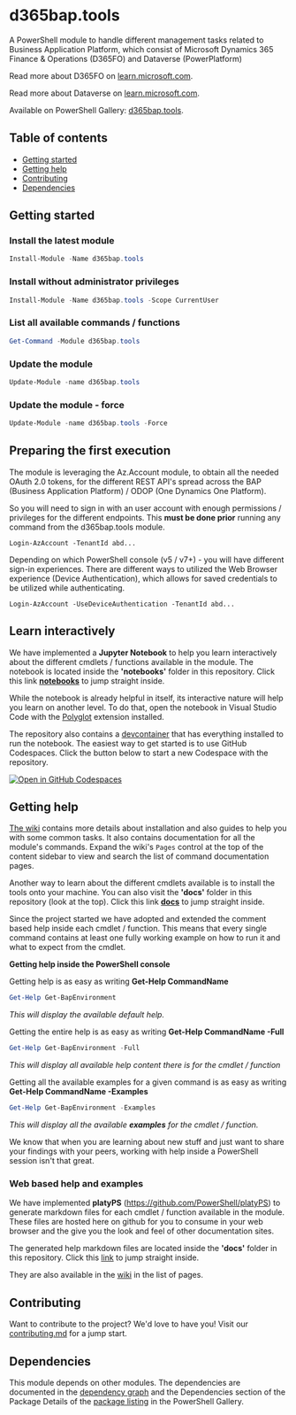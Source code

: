 ﻿# **d365bap.tools**

A PowerShell module to handle different management tasks related to Business Application Platform, which consist of Microsoft Dynamics 365 Finance & Operations (D365FO) and Dataverse (PowerPlatform)

Read more about D365FO on [learn.microsoft.com](https://learn.microsoft.com/en-us/dynamics365/fin-ops-core/fin-ops/).

Read more about Dataverse on [learn.microsoft.com](https://learn.microsoft.com/en-us/power-apps/maker/data-platform/).

Available on PowerShell Gallery:
[d365bap.tools](https://www.powershellgallery.com/packages/d365bap.tools).

## Table of contents
* [Getting started](#getting-started)
* [Getting help](#getting-help)
* [Contributing](#contributing)
* [Dependencies](#dependencies)

## Getting started
### Install the latest module
```PowerShell
Install-Module -Name d365bap.tools
```

### Install without administrator privileges
```PowerShell
Install-Module -Name d365bap.tools -Scope CurrentUser
```
### List all available commands / functions

```PowerShell
Get-Command -Module d365bap.tools
```

### Update the module

```PowerShell
Update-Module -name d365bap.tools
```

### Update the module - force

```PowerShell
Update-Module -name d365bap.tools -Force
```

## Preparing the first execution
The module is leveraging the Az.Account module, to obtain all the needed OAuth 2.0 tokens, for the different REST API's spread across the BAP (Business Application Platform) / ODOP (One Dynamics One Platform).

So you will need to sign in with an user account with enough permissions / privileges for the different endpoints. This **must be done prior** running any command from the d365bap.tools module.

```
Login-AzAccount -TenantId abd...
```

Depending on which PowerShell console (v5 / v7+) - you will have different sign-in experiences. There are different ways to utilized the Web Browser experience (Device Authentication), which allows for saved credentials to be utilized while authenticating.

```
Login-AzAccount -UseDeviceAuthentication -TenantId abd...
```

## Learn interactively

We have implemented a **Jupyter Notebook** to help you learn interactively about the different cmdlets / functions available in the module. The notebook is located inside the **'notebooks'** folder in this repository. Click this link [**notebooks**](/learning/notebooks/get-started.ipynb) to jump straight inside.

While the notebook is already helpful in itself, its interactive nature will help you learn on another level. To do that, open the notebook in Visual Studio Code with the [Polyglot](https://marketplace.visualstudio.com/items?itemName=ms-dotnettools.dotnet-interactive-vscode) extension installed.

The repository also contains a [devcontainer](.devcontainer/devcontainer.json) that has everything installed to run the notebook. The easiest way to get started is to use GitHub Codespaces. Click the button below to start a new Codespace with the repository.

[![Open in GitHub Codespaces](https://github.com/codespaces/badge.svg)](https://github.dev/d365collaborative/d365bap.tools)

## Getting help

[The wiki](https://github.com/d365collaborative/d365bap.tools/wiki) contains more details about installation and also guides to help you with some common tasks. It also contains documentation for all the module's commands. Expand the wiki's `Pages` control at the top of the content sidebar to view and search the list of command documentation pages.

Another way to learn about the different cmdlets available is to install the tools onto your machine.
You can also visit the **'docs'** folder in this repository (look at the top). Click this link [**docs**](https://github.com/d365collaborative/d365bap.tools/tree/master/docs) to jump straight inside.

Since the project started we have adopted and extended the comment based help inside each cmdlet / function. This means that every single command contains at least one fully working example on how to run it and what to expect from the cmdlet.

**Getting help inside the PowerShell console**

Getting help is as easy as writing **Get-Help CommandName**

```PowerShell
Get-Help Get-BapEnvironment
```

*This will display the available default help.*

Getting the entire help is as easy as writing **Get-Help CommandName -Full**

```PowerShell
Get-Help Get-BapEnvironment -Full
```

*This will display all available help content there is for the cmdlet / function*

Getting all the available examples for a given command is as easy as writing **Get-Help CommandName -Examples**

```PowerShell
Get-Help Get-BapEnvironment -Examples
```

*This will display all the available **examples** for the cmdlet / function.*

We know that when you are learning about new stuff and just want to share your findings with your peers, working with help inside a PowerShell session isn't that great.

### Web based help and examples
We have implemented **platyPS** (https://github.com/PowerShell/platyPS) to generate markdown files for each cmdlet / function available in the module. These files are hosted here on github for you to consume in your web browser and the give you the look and feel of other documentation sites.

The generated help markdown files are located inside the **'docs'** folder in this repository. Click this [link](https://github.com/d365collaborative/d365bap.tools/tree/master/docs) to jump straight inside.

They are also available in the [wiki](https://github.com/d365collaborative/d365bap.tools/wiki) in the list of pages.

## Contributing

Want to contribute to the project? We'd love to have you! Visit our [contributing.md](https://github.com/d365collaborative/d365bap.tools/blob/master/contributing.md) for a jump start.

## Dependencies

This module depends on other modules. The dependencies are documented in the [dependency graph](https://github.com/d365collaborative/d365bap.tools/network/dependencies) and the Dependencies section of the Package Details of the [package listing](https://www.powershellgallery.com/packages/d365bap.tools) in the PowerShell Gallery.